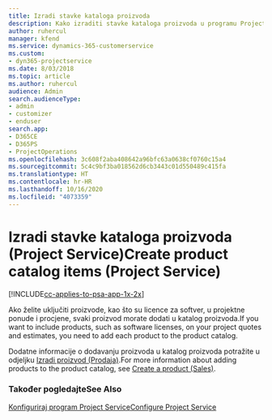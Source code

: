 ```yaml
---
title: Izradi stavke kataloga proizvoda
description: Kako izraditi stavke kataloga proizvoda u programu Project Service
author: ruhercul
manager: kfend
ms.service: dynamics-365-customerservice
ms.custom:
- dyn365-projectservice
ms.date: 8/03/2018
ms.topic: article
ms.author: ruhercul
audience: Admin
search.audienceType:
- admin
- customizer
- enduser
search.app:
- D365CE
- D365PS
- ProjectOperations
ms.openlocfilehash: 3c608f2aba408642a96bfc63a0638cf0760c15a4
ms.sourcegitcommit: 5c4c9bf3ba018562d6cb3443c01d550489c415fa
ms.translationtype: HT
ms.contentlocale: hr-HR
ms.lasthandoff: 10/16/2020
ms.locfileid: "4073359"
---
```

# <a name="create-product-catalog-items-project-service"></a><span data-ttu-id="7f9ca-103">Izradi stavke kataloga proizvoda (Project Service)</span><span class="sxs-lookup"><span data-stu-id="7f9ca-103">Create product catalog items (Project Service)</span></span>

[!INCLUDE[cc-applies-to-psa-app-1x-2x](../includes/cc-applies-to-psa-app-1x-2x.md)]

<span data-ttu-id="7f9ca-104">Ako želite uključiti proizvode, kao što su licence za softver, u projektne ponude i procjene, svaki proizvod morate dodati u katalog proizvoda.</span><span class="sxs-lookup"><span data-stu-id="7f9ca-104">If you want to include products, such as software licenses, on your project quotes and estimates, you need to add each product to the product catalog.</span></span>  
  
 <span data-ttu-id="7f9ca-105">Dodatne informacije o dodavanju proizvoda u katalog proizvoda potražite u odjeljku [Izradi proizvod (Prodaja)](https://docs.microsoft.com/dynamics365/sales-enterprise/create-product-sales).</span><span class="sxs-lookup"><span data-stu-id="7f9ca-105">For more information about adding products to the product catalog, see [Create a product (Sales)](https://docs.microsoft.com/dynamics365/sales-enterprise/create-product-sales).</span></span>  
  
### <a name="see-also"></a><span data-ttu-id="7f9ca-106">Također pogledajte</span><span class="sxs-lookup"><span data-stu-id="7f9ca-106">See Also</span></span>  
 [<span data-ttu-id="7f9ca-107">Konfiguriraj program Project Service</span><span class="sxs-lookup"><span data-stu-id="7f9ca-107">Configure Project Service</span></span>](../psa/configure.md)
